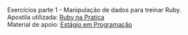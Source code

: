 Exercícios parte 1 - Manipulação de dados para treinar Ruby.<br>
Apostila utilizada: [Ruby na Pratica](https://ifrnead.github.io/rubynapratica/contents/programacao_estruturada/lista_exercicios_1.html) <br>
Material de apoio: [Estágio em Programação](https://infosimples.github.io/estagio-em-programacao/aulas/04/04_poo_visao/)
